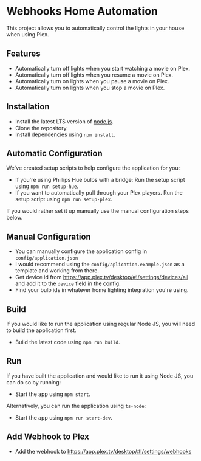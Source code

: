 # Webhooks Home Automation
This project allows you to automatically control the lights in your house when using Plex.

## Features
- Automatically turn off lights when you start watching a movie on Plex.
- Automatically turn off lights when you resume a movie on Plex.
- Automatically turn on lights when you pause a movie on Plex.
- Automatically turn on lights when you stop a movie on Plex.
 
## Installation
- Install the latest LTS version of [node.js](https://nodejs.org/en/).
- Clone the repository.
- Install dependencies using `npm install`.

## Automatic Configuration
We've created setup scripts to help configure the application for you:
- If you're using Phillips Hue bulbs with a bridge: Run the setup script using `npm run setup-hue`.
- If you want to automatically pull through your Plex players. Run the setup script using `npm run setup-plex`.

If you would rather set it up manually use the manual configuration steps below.

## Manual Configuration
- You can manually configure the application config in `config/application.json`
- I would recommend using the `config/aplication.example.json` as a template and working from there.
- Get device id from https://app.plex.tv/desktop/#!/settings/devices/all and add it to the `device` field in the config.
- Find your bulb ids in whatever home lighting integration you're using.

## Build
If you would like to run the application using regular Node JS, you will need to build the application first.
- Build the latest code using `npm run build`.

## Run
If you have built the application and would like to run it using Node JS, you can do so by running:
- Start the app using `npm start`.

Alternatively, you can run the application using `ts-node`:
- Start the app using `npm run start-dev`.

## Add Webhook to Plex
- Add the webhook to https://app.plex.tv/desktop/#!/settings/webhooks
